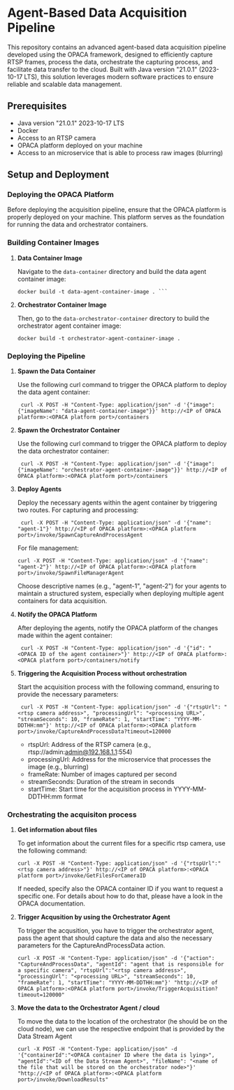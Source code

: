 # Agent-Based Data Acquisition Pipeline

This repository contains an advanced agent-based data acquisition pipeline developed using the OPACA framework, designed to efficiently capture RTSP frames, process the data, orchestrate the capturing process, and facilitate data transfer to the cloud. Built with Java version "21.0.1" (2023-10-17 LTS), this solution leverages modern software practices to ensure reliable and scalable data management.

## Prerequisites

- Java version "21.0.1" 2023-10-17 LTS
- Docker
- Access to an RTSP camera
- OPACA platform deployed on your machine
- Access to an microservice that is able to process raw images (blurring)

## Setup and Deployment

### Deploying the OPACA Platform

Before deploying the acquisition pipeline, ensure that the OPACA platform is properly deployed on your machine. This platform serves as the foundation for running the data and orchestrator containers.

### Building Container Images

1. **Data Container Image**

   Navigate to the `data-container` directory and build the data agent container image:

   ```
   docker build -t data-agent-container-image . ```

2. **Orchestrator Container Image**

   Then, go to the `data-orchestrator-container` directory to build the orchestrator agent container image:

   ```
   docker build -t orchestrator-agent-container-image .
    ```


### Deploying the Pipeline

1. **Spawn the Data Container**

   Use the following curl command to trigger the OPACA platform to deploy the data agent container:
   ```
    curl -X POST -H "Content-Type: application/json" -d '{"image": {"imageName": "data-agent-container-image"}}' http://<IP of OPACA platform>:<OPACA platform port>/containers

   ```

1. **Spawn the Orchestrator Container**

   Use the following curl command to trigger the OPACA platform to deploy the data orchestrator container:
   ```
    curl -X POST -H "Content-Type: application/json" -d '{"image": {"imageName": "orchestrator-agent-container-image"}}' http://<IP of OPACA platform>:<OPACA platform port>/containers

   ```

2. **Deploy Agents**

    Deploy the necessary agents within the agent container by triggering two routes. For capturing and processing:
   ```
    curl -X POST -H "Content-Type: application/json" -d '{"name": "agent-1"}' http://<IP of OPACA platform>:<OPACA platform port>/invoke/SpawnCaptureAndProcessAgent

   ```
   For file management:
    ```
    curl -X POST -H "Content-Type: application/json" -d '{"name": "agent-2"}' http://<IP of OPACA platform>:<OPACA platform port>/invoke/SpawnFileManagerAgent
    ```
    Choose descriptive names (e.g., "agent-1", "agent-2") for your agents to maintain a structured system, especially when deploying multiple agent containers for data acquisition.

3. **Notify the OPACA Platform**

    After deploying the agents, notify the OPACA platform of the changes made within the agent container:
   ```
    curl -X POST -H "Content-Type: application/json" -d '{"id": "<OPACA ID of the agent container>"}' http://<IP of OPACA platform>:<OPACA platform port>/containers/notify
   ```

1. **Triggering the Acquisition Process without orchestration**

   Start the acquisition process with the following command, ensuring to provide the necessary parameters:
   ```
    curl -X POST -H "Content-Type: application/json" -d '{"rtspUrl": "<rtsp camera address>", "processingUrl": "<processing URL>", "streamSeconds": 10, "frameRate": 1, "startTime": "YYYY-MM-DDTHH:mm"}' http://<IP of OPACA platform>:<OPACA platform port>/invoke/CaptureAndProcessData?timeout=120000
   ```

    - rtspUrl: Address of the RTSP camera (e.g., rtsp://admin:admin@192.168.1.1:554)
    - processingUrl: Address for the microservice that processes the image (e.g., blurring)
    - frameRate: Number of images captured per second
    - streamSeconds: Duration of the stream in seconds
    - startTime: Start time for the acquisition process in YYYY-MM-DDTHH:mm format


### Orchestrating the acquisiton process

1. **Get information about files**

   To get information about the current files for a specific rtsp camera, use the following command:

   ```
   curl -X POST -H "Content-Type: application/json" -d '{"rtspUrl":"<rtsp camera address>"}' http://<IP of OPACA platform>:<OPACA platform port>/invoke/GetFilesForCameraID
   ```

   If needed, specify also the OPACA container ID if you want to request a specific one. For details about how to do that, please have a look in the OPACA documentation.

2. **Trigger Acqusition by using the Orchestrator Agent**

   To trigger the acqusition, you have to trigger the orchestrator agent, pass the agent that should capture the data and also the necessary parameters for the CaptureAndProcessData action.

   ```
   curl -X POST -H "Content-Type: application/json" -d '{"action": "CaptureAndProcessData", "agentId": "agent that is responsible for a specific camera", "rtspUrl":"<rtsp camera address>", "processingUrl": "<processing URL>", "streamSeconds": 10, "frameRate": 1, "startTime": "YYYY-MM-DDTHH:mm"}' "http://<IP of OPACA platform>:<OPACA platform port>/invoke/TriggerAcquisition?timeout=120000"
   ```


3. **Move the data to the Orchestrator Agent / cloud**

   To move the data to the location of the orchestrator (he should be on the cloud node), we can use the respective endpoint that is provided by the Data Stream Agent

   ```
   curl -X POST -H "Content-Type: application/json" -d '{"containerId":"<OPACA container ID where the data is lying>", "agentId":"<ID of the Data Stream Agent>", "fileName": "<name of the file that will be stored on the orchestrator node>"}' "http://<IP of OPACA platform>:<OPACA platform port>/invoke/DownloadResults"
   ```



